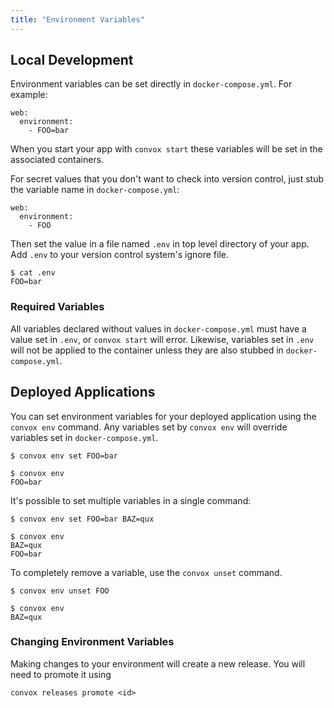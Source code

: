 ```yaml
---
title: "Environment Variables"
---
```


## Local Development

Environment variables can be set directly in `docker-compose.yml`. For example:

    web:
      environment:
        - FOO=bar

When you start your app with `convox start` these variables will be set in the associated containers.

For secret values that you don't want to check into version control, just stub the variable name in `docker-compose.yml`:

    web:
      environment:
        - FOO

Then set the value in a file named `.env` in top level directory of your app. Add `.env` to your version control system's ignore file.

    $ cat .env
    FOO=bar

<div class="block-callout block-show-callout type-warning">
  <h3>Required Variables</h3>
  <p>All variables declared without values in <code>docker-compose.yml</code> must have a value set in <code>.env</code>, or <code>convox start</code> will error. Likewise, variables set in <code>.env</code> will not be applied to the container unless they are also stubbed in <code>docker-compose.yml</code>.</p>
</div>

## Deployed Applications

You can set environment variables for your deployed application using the `convox env` command. Any variables set by `convox env` will override variables set in `docker-compose.yml`.

    $ convox env set FOO=bar

    $ convox env
    FOO=bar

It's possible to set multiple variables in a single command:

    $ convox env set FOO=bar BAZ=qux

    $ convox env
    BAZ=qux
    FOO=bar

To completely remove a variable, use the `convox unset` command.

    $ convox env unset FOO

    $ convox env
    BAZ=qux

<div class="block-callout block-show-callout type-info">
  <h3>Changing Environment Variables</h3>
  <p>Making changes to your environment will create a new release. You will need to promote it using</p>
  <p><code>convox releases promote &lt;id&gt;</code></p>
</div>
